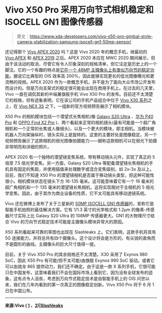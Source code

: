 # Vivo X50 Pro 采用万向节式相机稳定和 ISOCELL GN1 图像传感器

> 原文：<https://www.xda-developers.com/vivo-x50-pro-gimbal-style-camera-stabilization-samsung-isocell-gn1-50mp-sensor/>

还记得那个 [Vivo APEX 2020](https://www.xda-developers.com/vivo-apex-2020-concept-phone/) 吗？这是 Vivo 2020 年的概念手机，继最初的 [Vivo APEX](https://www.xda-developers.com/vivo-apex-launched-china-half-screen-fingerprint-sensing-tech/) 和 [APEX 2019](https://www.xda-developers.com/vivo-apex-2019-no-ports-full-screen-fingerprint-scanner/) 之后。APEX 2020 本应在 MWC 2020 期间展示，但由于该活动的取消，尽管它有令人印象深刻的规格清单，但它注定是历史上的一个脚注。它的一个有趣的特点是[它在一个 48MP 主摄像头上有类似万向节的稳定功能](https://www.xda-developers.com/vivo-apex-2020-poster-confirms-gimbal/)。据说它比典型的 OIS 效率高 200%，因此能够实现更长的低光图像曝光和更流畅的视频。APEX 2020 作为一款概念手机，并不是为了面向大众市场公开发布而设计的。但是万向支架式的稳定很可能会出现在商用手机上。在过去的几天里，Vivo 一直在调侃其新的中端兼旗舰手机 Vivo X50 Pro 的发布。目前还不太清楚它的规格，但有迹象表明，它在该公司的手机产品组合中位于 [Vivo X30 系列](https://www.xda-developers.com/vivo-x30-pro-5g-exynos-980-funtouchos-10/)之上，在 [Vivo NEX 3S](https://www.xda-developers.com/vivo-nex-3s-5g-spec-upgrade-waterfall-display-flagship-china-launch/) 之下。一组新的官方视频预告展示了相机模块。

X50 Pro 的相机模块包括一个潜望式长焦相机(像 [Galaxy S20 Ultra](https://www.xda-developers.com/samsung-galaxy-s20-ultra-review/) 、[华为 P40 Pro](https://www.xda-developers.com/huawei-p40-pro-hands-on-video/) 和 [OPPO Find X2 Pro](https://www.xda-developers.com/oppo-find-x2-pro-hands-on-first-impressions/) )、两个看起来正常的相机镜头(最有可能是一个超广角相机和一个正常的长焦或人像镜头)，以及一个更大的模块，即主相机。当模块被机器人万向架操纵时，镜头实际上是旋转的。这里的主要好处是图像稳定。另一个视频预告展示了这款相机的弱光图像拍摄能力——据称这款相机可以在弱光下拍摄非常明亮和详细的照片。

APEX 2020 有一个独特的潜望镜变焦系统，带有移动镜头元件，实现了真正的 5 倍至 7.5 倍光学变焦。另一方面，Galaxy S20 Ultra 等配备潜望镜长焦相机的手机具有固定的焦距，并使用插值来处理数字或混合变焦级别，如 2x-3x 及以上。目前，我们不知道 X50 Pro 的潜望镜相机是否属于移动镜头类型，但这种可能性很小。相机模块状态在镜头下方 16-135 毫米。这可能意味着它有一个 16 毫米的超广角相机和一个 135 毫米的潜望镜长焦相机，这将实现相对于主相机的 5 倍光学变焦。因此，由于其作为商业设备的性质，它不太可能具有移动透镜系统。

Vivo 还在微博上发布了关于三星新的 [50MP ISOCELL GN1 传感器](https://www.xda-developers.com/samsung-50mp-isocell-gn1-image-sensor-dual-pixel-autofocus/)的，宣称它是智能手机拍照的最佳解决方案。它有 1/1.3 英寸的光学格式和 1.2μm 的像素-传感器尺寸实际上比 Galaxy S20 Ultra 的 108MP 传感器更大。GN1 的大物理尺寸结合 Vivo 的万向节式稳定技术可能是主摄像头模块异常大的原因。

X50 系列看起来可靠的草图也出现在 Slashleaks 上。它们表明，这款手机将具有 5G 连接能力，并将总共有四个摄像头。这个设计将会是方形的，有尖锐的直角而不是圆形的曲线。主摄像头的巨大尺寸值得一提。

目前，关于 Vivo X50 Pro 的其余规格还不太清楚。X30 采用了 Exynos 980 SoC，因此 X50 Pro 有可能(但不太可能)由旗舰 Exynos 990 SoC 驱动。或者它可以由骁龙 865 提供动力，我们还不确定。由于这是一款 X 系列手机，它很可能只在中国发布，这意味着我们不会在国际市场上看到它，因为没有全球发布的迹象。这有点令人沮丧，考虑到万向节式稳定技术是自智能手机上的 OIS 问世以来，我们在几年内看到的第一次真正的图像稳定创新。Vivo X50 Pro 将于 6 月 1 日在中国公布。

* * *

**来源:Vivo ( [1](https://www.weibo.com/1809745371/J2sMgiIXU) 、[2](https://www.weibo.com/1809745371/J2CBebpR9))|[Slashleaks](http://www.slashleaks.com/l/new-vivo-x50-flagship-series-sketches-and-camera-details-leaked)**